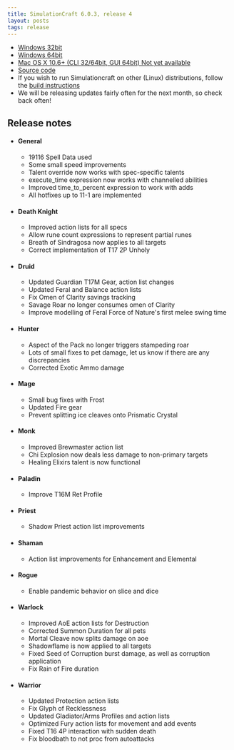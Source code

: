 ```yaml
---
title: SimulationCraft 6.0.3, release 4
layout: posts
tags: release
---
```

* [Windows 32bit](http://downloads.simulationcraft.org/simc-603-4-win32-11-02-a3b7bc1.zip)
* [Windows 64bit](http://downloads.simulationcraft.org/simc-603-4-win64-11-02-a3b7bc1.zip)
* [Mac OS X 10.6+ (CLI 32/64bit, GUI 64bit) Not yet available](http://downloads.simulationcraft.org/simc-603-4-osx-x86.dmg)
* [Source code](http://downloads.simulationcraft.org/simc-603-4-source.zip)
* If you wish to run Simulationcraft on other (Linux) distributions, follow the [build instructions](http://code.google.com/p/simulationcraft/wiki/HowToBuild)
* We will be releasing updates fairly often for the next month, so check back often!
## Release notes
* #### General
  * 19116 Spell Data used
  * Some small speed improvements
  * Talent override now works with spec-specific talents
  * execute_time expression now works with channelled abilities
  * Improved time_to_percent expression to work with adds
  * All hotfixes up to 11-1 are implemented
* #### Death Knight
  * Improved action lists for all specs
  * Allow rune count expressions to represent partial runes
  * Breath of Sindragosa now applies to all targets
  * Correct implementation of T17 2P Unholy
* #### Druid
  * Updated Guardian T17M Gear, action list changes
  * Updated Feral and Balance action lists
  * Fix Omen of Clarity savings tracking
  * Savage Roar no longer consumes omen of Clarity
  * Improve modelling of Feral Force of Nature's first melee swing time
* #### Hunter
  * Aspect of the Pack no longer triggers stampeding roar
  * Lots of small fixes to pet damage, let us know if there are any discrepancies
  * Corrected Exotic Ammo damage
* #### Mage
  * Small bug fixes with Frost
  * Updated Fire gear
  * Prevent splitting ice cleaves onto Prismatic Crystal
* #### Monk
  * Improved Brewmaster action list
  * Chi Explosion now deals less damage to non-primary targets
  * Healing Elixirs talent is now functional
* #### Paladin
  * Improve T16M Ret Profile
* #### Priest
  * Shadow Priest action list improvements
* #### Shaman
  * Action list improvements for Enhancement and Elemental
* #### Rogue
  * Enable pandemic behavior on slice and dice
* #### Warlock
  * Improved AoE action lists for Destruction
  * Corrected Summon Duration for all pets
  * Mortal Cleave now splits damage on aoe
  * Shadowflame is now applied to all targets
  * Fixed Seed of Corruption burst damage, as well as corruption application
  * Fix Rain of Fire duration
* #### Warrior
  * Updated Protection action lists
  * Fix Glyph of Recklessness
  * Updated Gladiator/Arms Profiles and action lists
  * Optimized Fury action lists for movement and add events
  * Fixed T16 4P interaction with sudden death
  * Fix bloodbath to not proc from autoattacks